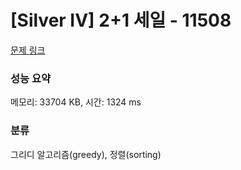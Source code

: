 # [Silver IV] 2+1 세일 - 11508 

[문제 링크](https://www.acmicpc.net/problem/11508) 

### 성능 요약

메모리: 33704 KB, 시간: 1324 ms

### 분류

그리디 알고리즘(greedy), 정렬(sorting)

